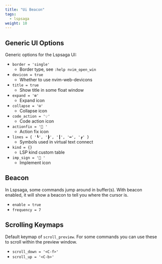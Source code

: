 ```yaml
---
title: "Ui Beacon"
tags:
  - lspsaga
weight: 10
---
```


## Generic UI Options

Generic options for the Lspsaga UI:

- `border = 'single'`
  - Border type, see `:help nvim_open_win`
- `devicon = true`
  - Whether to use nvim-web-devicons
- `title = true`
  - Show title in some float window
- `expand = '⊞'`
  - Expand icon
- `collapse = '⊟'`
  - Collapse icon
- `code_action = '💡'`
  - Code action icon
- `actionfix = ' '`
  - Action fix icon
- `lines = { '┗', '┣', '┃', '━', '┏' }`
  - Symbols used in virtual text connect
- `kind = {}`
  - LSP kind custom table
- `imp_sign = '󰳛 '`
  - Implement icon

## Beacon

In Lspsaga, some commands jump around in buffer(s). With beacon enabled, it will show a beacon to tell you where the cursor is.

- `enable = true`
- `frequency = 7`

## Scrolling Keymaps

Default keymap of `scroll_preview`. For some commands you can use these to scroll within the preview window.

- `scroll_down = '<C-f>'`
- `scroll_up = '<C-b>'`
